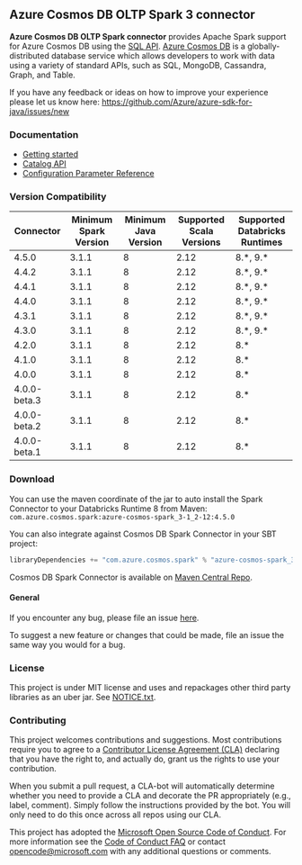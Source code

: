 ## Azure Cosmos DB OLTP Spark 3 connector

**Azure Cosmos DB OLTP Spark connector** provides Apache Spark support for Azure Cosmos DB using 
the [SQL API][sql_api_query].
[Azure Cosmos DB][cosmos_introduction] is a globally-distributed database service which allows 
developers to work with data using a variety of standard APIs, such as SQL, MongoDB, Cassandra, Graph, and Table.

If you have any feedback or ideas on how to improve your experience please let us know here:
https://github.com/Azure/azure-sdk-for-java/issues/new

### Documentation

- [Getting started](https://github.com/Azure/azure-sdk-for-java/blob/main/sdk/cosmos/azure-cosmos-spark_3-1_2-12/docs/quick-start.md)
- [Catalog API](https://github.com/Azure/azure-sdk-for-java/blob/main/sdk/cosmos/azure-cosmos-spark_3-1_2-12/docs/catalog-api.md)
- [Configuration Parameter Reference](https://github.com/Azure/azure-sdk-for-java/blob/main/sdk/cosmos/azure-cosmos-spark_3-1_2-12/docs/configuration-reference.md)

[//]: # (//TODO: moderakh add more sections)
[//]: # (//TODO: moderakh Enable Client Logging)
[//]: # (//TODO: moderakh Examples)
[//]: # (//TODO: moderakh Next steps)
[//]: # (//TODO: moderakh Key concepts)
[//]: # (//TODO: moderakh Azure Cosmos DB Partition)
[//]: # (//TODO: moderakh Troubleshooting)

### Version Compatibility

| Connector     | Minimum Spark Version | Minimum Java Version | Supported Scala Versions | Supported Databricks Runtimes |
| ------------- | --------------------- | -------------------- | -----------------------  | ----------------------------- |
| 4.5.0         | 3.1.1                 | 8                    | 2.12                     | 8.\*, 9.\*                    |
| 4.4.2         | 3.1.1                 | 8                    | 2.12                     | 8.\*, 9.\*                    |
| 4.4.1         | 3.1.1                 | 8                    | 2.12                     | 8.\*, 9.\*                    |
| 4.4.0         | 3.1.1                 | 8                    | 2.12                     | 8.\*, 9.\*                    |
| 4.3.1         | 3.1.1                 | 8                    | 2.12                     | 8.\*, 9.\*                    |
| 4.3.0         | 3.1.1                 | 8                    | 2.12                     | 8.\*, 9.\*                    |
| 4.2.0         | 3.1.1                 | 8                    | 2.12                     | 8.\*                          |
| 4.1.0         | 3.1.1                 | 8                    | 2.12                     | 8.\*                          |
| 4.0.0         | 3.1.1                 | 8                    | 2.12                     | 8.\*                          |
| 4.0.0-beta.3  | 3.1.1                 | 8                    | 2.12                     | 8.\*                          |
| 4.0.0-beta.2  | 3.1.1                 | 8                    | 2.12                     | 8.\*                          |
| 4.0.0-beta.1  | 3.1.1                 | 8                    | 2.12                     | 8.\*                          |

### Download

You can use the maven coordinate of the jar to auto install the Spark Connector to your Databricks Runtime 8 from Maven:
`com.azure.cosmos.spark:azure-cosmos-spark_3-1_2-12:4.5.0`

You can also integrate against Cosmos DB Spark Connector in your SBT project:
```scala
libraryDependencies += "com.azure.cosmos.spark" % "azure-cosmos-spark_3-1_2-12" % "4.5.0"
```

Cosmos DB Spark Connector is available on [Maven Central Repo](https://search.maven.org/search?q=g:com.azure.cosmos.spark).

#### General

If you encounter any bug, please file an issue [here](https://github.com/Azure/azure-sdk-for-java/issues/new).

To suggest a new feature or changes that could be made, file an issue the same way you would for a bug.

### License
This project is under MIT license and uses and repackages other third party libraries as an uber jar.
See [NOTICE.txt](https://github.com/Azure/azure-sdk-for-java/blob/main/NOTICE.txt).

### Contributing

This project welcomes contributions and suggestions. Most contributions require you to agree to a
[Contributor License Agreement (CLA)][cla] declaring that you have the right to, and actually do, grant us the rights
to use your contribution.

When you submit a pull request, a CLA-bot will automatically determine whether you need to provide a CLA and decorate
the PR appropriately (e.g., label, comment). Simply follow the instructions provided by the bot. You will only need to
do this once across all repos using our CLA.

This project has adopted the [Microsoft Open Source Code of Conduct][coc]. For more information see the [Code of Conduct FAQ][coc_faq]
or contact [opencode@microsoft.com][coc_contact] with any additional questions or comments.

<!-- LINKS -->
[source_code]: src
[cosmos_introduction]: https://docs.microsoft.com/azure/cosmos-db/
[cosmos_docs]: https://docs.microsoft.com/azure/cosmos-db/introduction
[jdk]: https://docs.microsoft.com/java/azure/jdk/?view=azure-java-stable
[maven]: https://maven.apache.org/
[cla]: https://cla.microsoft.com
[coc]: https://opensource.microsoft.com/codeofconduct/
[coc_faq]: https://opensource.microsoft.com/codeofconduct/faq/
[coc_contact]: mailto:opencode@microsoft.com
[azure_subscription]: https://azure.microsoft.com/free/
[samples]: https://github.com/Azure/azure-sdk-for-java/tree/main/sdk/cosmos/azure-spring-data-cosmos/src/samples/java/com/azure/spring/data/cosmos
[sql_api_query]: https://docs.microsoft.com/azure/cosmos-db/sql-api-sql-query
[local_emulator]: https://docs.microsoft.com/azure/cosmos-db/local-emulator
[local_emulator_export_ssl_certificates]: https://docs.microsoft.com/azure/cosmos-db/local-emulator-export-ssl-certificates
[azure_cosmos_db_partition]: https://docs.microsoft.com/azure/cosmos-db/partition-data
[sql_queries_in_cosmos]: https://docs.microsoft.com/azure/cosmos-db/tutorial-query-sql-api
[sql_queries_getting_started]: https://docs.microsoft.com/azure/cosmos-db/sql-query-getting-started


